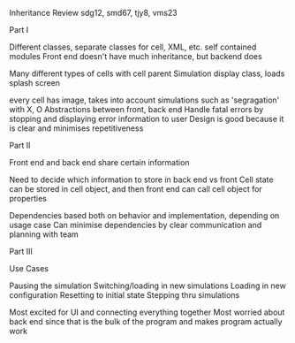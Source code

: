 Inheritance Review
sdg12, smd67, tjy8, vms23

Part I


Different classes, separate classes for cell, XML, etc.
self contained modules
Front end doesn't have much inheritance, but backend does 


Many different types of cells with cell parent
Simulation display class, loads splash screen


every cell has image, takes into account simulations such as 'segragation' with X, O
Abstractions between front, back end
Handle fatal errors by stopping and displaying error information to user
Design is good because it is clear and minimises repetitiveness 



Part II


Front end and back end share certain information


Need to decide which information to store in back end vs front
Cell state can be stored in cell object, and then front end can call cell object for properties


Dependencies based both on behavior and implementation, depending on usage case
Can minimise dependencies by clear communication and planning with team



Part III


Use Cases


Pausing the simulation
Switching/loading in new simulations
Loading in new configuration
Resetting to initial state
Stepping thru simulations


Most excited for UI and connecting everything together
Most worried about back end since that is the bulk of the program and makes program actually work

